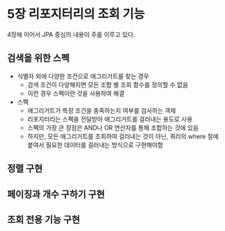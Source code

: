 # 5장 리포지터리의 조회 기능

4장에 이어서 JPA 중심의 내용이 주를 이루고 있다.

## 검색을 위한 스펙

* 식별자 외에 다양한 조건으로 애그리거트를 찾는 경우
  * 검색 조건이 다양해지면 모든 조합 별 조회 함수를 정의할 수 없음
  * 이런 경우 스펙이란 것을 사용하여 해결 
* 스펙 
  * 애그리거트가 특정 조건을 충족하는지 여부를 검사하는 객체
  * 리포지터리는 스펙을 전달받아 애그리거트를 걸러내는 용도로 사용
  * 스펙의 가장 큰 장점은 AND나 OR 연산자를 통해 조합하는 것에 있음 
  * 하지만, 모든 애그리거트를 조회하여 걸러내는 것이 아닌, 쿼리의 where 절에 붙여서 필요한 데이터를 걸러내는 방식으로 구현해야함

## 정렬 구현

## 페이징과 개수 구하기 구현

## 조회 전용 기능 구현


